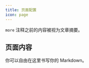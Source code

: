 ```yaml
---
title: 页面配置
icon: page
---
```


`more` 注释之前的内容被视为文章摘要。

<!-- more -->


## 页面内容

你可以自由在这里书写你的 Markdown。













